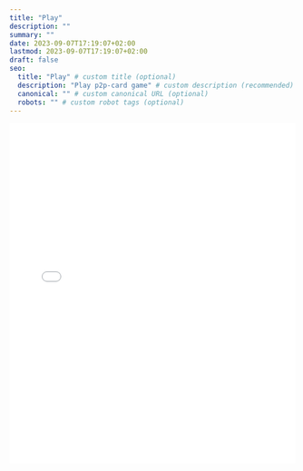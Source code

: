 ```yaml
---
title: "Play"
description: ""
summary: ""
date: 2023-09-07T17:19:07+02:00
lastmod: 2023-09-07T17:19:07+02:00
draft: false
seo:
  title: "Play" # custom title (optional)
  description: "Play p2p-card game" # custom description (recommended)
  canonical: "" # custom canonical URL (optional)
  robots: "" # custom robot tags (optional)
---
```



<iframe src="/p2p-card/angular/index.html" width="100%" height="600px" style="border:none;"></iframe>


<script>
  document.addEventListener("DOMContentLoaded", () => {
    const mainElement = document.querySelector('main');

    if (mainElement) {
        mainElement.className = '';
    }
  });
</script>

